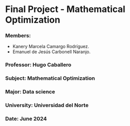 # Final Project - Mathematical Optimization 

### Members:
- Kanery Marcela Camargo Rodríguez.
- Emanuel de Jesús Carbonell Naranjo.

### Professor: Hugo Caballero 

### Subject: Mathematical Optimization 

### Major: Data science 

### University: Universidad del Norte

### Date: June 2024
